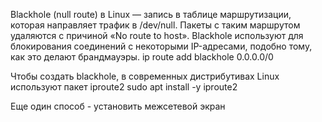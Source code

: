 Blackhole (null route) в Linux — запись в таблице маршрутизации, которая направляет трафик в /dev/null. Пакеты с таким маршрутом удаляются с причиной «No route to host».
Blackhole используют для блокирования соединений с некоторыми IP-адресами, подобно тому, как это делают брандмауэры.
ip route add blackhole 0.0.0.0/0

Чтобы создать blackhole, в современных дистрибутивах Linux используют пакет iproute2
sudo apt install -y iproute2

Еще один способ - установить межсетевой экран